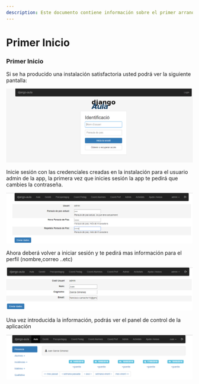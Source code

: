 ```yaml
---
description: Este documento contiene información sobre el primer arranque de la aplicación.
---
```


# Primer Inicio

### Primer Inicio

Si se ha producido una instalación satisfactoria usted podrá ver la siguiente pantalla:

![Pantalla de Login](../.gitbook/assets/login.PNG)

Inicie sesión con las credenciales creadas en la instalación para el usuario admin de la app, la primera vez que inicies sesión la app te pedirá que cambies la contraseña.

![Cambio de Credenciales del usuario admin](../.gitbook/assets/01-primerlogin.PNG)

Ahora deberá volver a iniciar sesión y te pedirá mas información para el perfil \(nombre,correo ..etc\)

![](../.gitbook/assets/02-canviardatosadmin.PNG)

Una vez introducida la información, podrás ver el panel de control de la aplicación

![](../.gitbook/assets/01-home.PNG)


